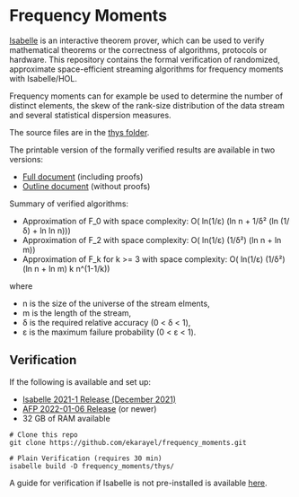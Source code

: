 # Frequency Moments

[Isabelle](https://isabelle.in.tum.de/) is an interactive theorem prover, which can be used to verify mathematical theorems or the correctness of algorithms, protocols or hardware. This repository contains the formal verification of randomized, approximate space-efficient streaming algorithms for frequency moments with Isabelle/HOL.

Frequency moments can for example be used to determine the number of distinct elements, the skew of the rank-size distribution of the data stream and several statistical dispersion measures.

The source files are in the [thys folder](thys/).

The printable version of the formally verified results are available in two versions:
* [Full document](output/document.pdf?raw=1) (including proofs)
* [Outline document](output/outline.pdf?raw=1) (without proofs)

Summary of verified algorithms:
* Approximation of F_0 with space complexity: O( ln(1/ε) (ln n + 1/δ² (ln (1/δ) + ln ln n)))
* Approximation of F_2 with space complexity: O( ln(1/ε) (1/δ²) (ln n + ln m))
* Approximation of F_k for k >= 3 with space complexity: O( ln(1/ε) (1/δ²) (ln n + ln m) k n^(1-1/k))

where
* n is the size of the universe of the stream elments,
* m is the length of the stream,
* δ is the required relative accuracy (0 < δ < 1),
* ε is the maximum failure probability (0 < ε < 1).
 
## Verification

If the following is available and set up:
* [Isabelle 2021-1 Release (December 2021)](https://isabelle.in.tum.de/website-Isabelle2021-1/index.html)
* [AFP 2022-01-06 Release](https://www.isa-afp.org/release/afp-2022-01-06.tar.gz) (or newer)
* 32 GB of RAM available

```
# Clone this repo
git clone https://github.com/ekarayel/frequency_moments.git

# Plain Verification (requires 30 min)
isabelle build -D frequency_moments/thys/
```

A guide for verification if Isabelle is not pre-installed is available [here](install-and-verify.md).
